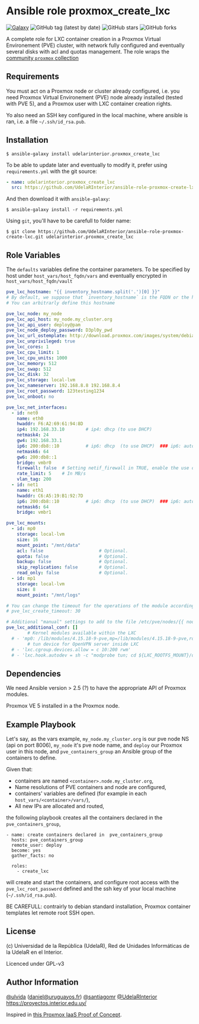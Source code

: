 Ansible role proxmox_create_lxc
=========

[![Galaxy](https://img.shields.io/badge/galaxy-UdelaRInterior.proxmox__create__lxc-blue.svg)](https://galaxy.ansible.com/udelarinterior/proxmox_create_lxc) ![GitHub tag (latest by date)](https://img.shields.io/github/v/tag/udelarinterior/ansible-role-proxmox-create-lxc?label=release&logo=github&style=social) ![GitHub stars](https://img.shields.io/github/stars/udelarinterior/ansible-role-proxmox-create-lxc?style=social) ![GitHub forks](https://img.shields.io/github/forks/udelarinterior/ansible-role-proxmox-create-lxc?style=social)

A complete role for LXC container creation in a Proxmox Virtual Environement (PVE) cluster, with network fully configured and eventually several disks with acl and quotas management. The role wraps the [community `proxmox` collection](https://docs.ansible.com/ansible/latest/collections/community/general/proxmox_module.html#parameter-description)

Requirements
------------

You must act on a Proxmox node or cluster already configured, i.e. you need Proxmox Virtual Environement (PVE) node already installed (tested with PVE 5), and a Proxmox user with LXC container creation rights.

Yo also need an SSH key configured in the local machine, where ansible is ran, i.e. a file `~/.ssh/id_rsa.pub`.


Installation
------------

```shell
$ ansible-galaxy install udelarinterior.proxmox_create_lxc
```

To be able to update later and eventually to modify it, prefer using `requirements.yml` with the git source:

```yaml
- name: udelarinterior.proxmox_create_lxc
  src: https://github.com/UdelaRInterior/ansible-role-proxmox-create-lxc.git
```
And then download it with `ansible-galaxy`:

```shell
$ ansible-galaxy install -r requirements.yml
```

Using `git`, you'll have to be carefull to folder name:

```shell
$ git clone https://github.com/UdelaRInterior/ansible-role-proxmox-create-lxc.git udelarinterior.proxmox_create_lxc
```

Role Variables
--------------

The `defaults` variables define the container parameters. To be specified by host under `host_vars/host_fqdn/vars` and eventually encrypted in `host_vars/host_fqdn/vault`

```yaml
pve_lxc_hostname: "{{ inventory_hostname.split('.')[0] }}"
# By default, we suppose that `inventory_hostname` is the FQDN or the hostname of the host to create, so we set the variable to the hostname. 
# You can arbitrarly define this hostname

pve_lxc_node: my_node
pve_lxc_api_host: my_node.my_cluster.org
pve_lxc_api_user: deploy@pam
pve_lxc_node_deploy_password: D3pl0y_pwd
pve_lxc_url_ostemplate: http://download.proxmox.com/images/system/debian-10.0-standard_10.0-1_amd64.tar.gz
pve_lxc_unprivileged: true
pve_lxc_cores: 1
pve_lxc_cpu_limit: 1
pve_lxc_cpu_units: 1000
pve_lxc_memory: 512
pve_lxc_swap: 512
pve_lxc_disk: 32
pve_lxc_storage: local-lvm
pve_lxc_nameserver: 192.168.8.8 192.168.8.4
pve_lxc_root_password: 123testing1234
pve_lxc_onboot: no

pve_lxc_net_interfaces:
  - id: net0
    name: eth0
    hwaddr: F6:A2:69:61:94:8D
    ip4: 192.168.33.10        # ip4: dhcp (to use DHCP)
    netmask4: 24
    gw4: 192.168.33.1
    ip6: 200:db8::10          # ip6: dhcp  (to use DHCP)  ### ip6: auto (to use SLAAC)
    netmask6: 64
    gw6: 200:db8::1
    bridge: vmbr0
    firewall: false  # Setting netif_firewall in TRUE, enable the use of firewall on the network interface
    rate_limit: 5    # In MB/s
    vlan_tag: 200
  - id: net1
    name: eth1
    hwaddr: C6:A5:19:B1:92:7D
    ip6: 200:db8::10          # ip6: dhcp  (to use DHCP)  ### ip6: auto (to use SLAAC)
    netmask6: 64
    bridge: vmbr1

pve_lxc_mounts:
  - id: mp0
    storage: local-lvm
    size: 16
    mount_point: "/mnt/data"
    acl: false                     # Optional.
    quota: false                   # Optional.
    backup: false                  # Optional.
    skip_replication: false        # Optional.
    read_only: false               # Optional.
  - id: mp1
    storage: local-lvm
    size: 8
    mount_point: "/mnt/logs"

# You can change the timeout for the operations of the module according to the performance of your remote host
# pve_lxc_create_timeout: 30

# Additional "manual" settings to add to the file /etc/pve/nodes/{{ node }}/lxc/{{ VMID }}.conf
pve_lxc_additional_conf: []
        # Kernel modules available within the LXC
  # - 'mp0: /lib/modules/4.15.18-9-pve,mp=/lib/modules/4.15.18-9-pve,ro=1'
        # tun device for OpenVPN server inside LXC
  # - 'lxc.cgroup.devices.allow = c 10:200 rwm'
  # - 'lxc.hook.autodev = sh -c "modprobe tun; cd ${LXC_ROOTFS_MOUNT}/dev; mkdir net; mknod net/tun c 10 200; chmod 0666 net/tun"'
```

Dependencies
------------

We need Ansible version > 2.5 (?) to have the appropriate API of Proxmox modules.

Proxmox VE 5 installed in a the Proxmox node.

Example Playbook
----------------

Let's say, as the vars example, `my_node.my_cluster.org` is our pve node NS (api on port 8006), `my_node` it's pve node name, and `deploy` our Proxmox user in this node, and `pve_containers_group` an Ansible group of the containers to define.

Given that:
* containers are named `<container>.node.my_cluster.org`,
* Name resolutions of PVE containers and node are configured,
* containers' variables are defined (for example in each `host_vars/<container>/vars/`),
* All new IPs are allocated and routed,

the following playbook creates all the containers declared in the `pve_containers_group`,

    - name: create containers declared in  pve_containers_group
      hosts: pve_containers_group
      remote_user: deploy
      become: yes
      gather_facts: no

      roles:
        - create_lxc

will create and start the containers, and configure root access with the `pve_lxc_root_password` defined and the ssh key of your local machine (`~/.ssh/id_rsa.pub`).

BE CAREFULL: contrairly to debian standard installation, Proxmox container templates let remote root SSH open.

License
-------

(c) Universidad de la República (UdelaR), Red de Unidades Informáticas de la UdelaR en el Interior.

Licenced under GPL-v3

Author Information
------------------

[@ulvida](https://github.com/ulvida) (daniel@uruguayos.fr)
[@santiagomr](https://github.com/santiagomr)
[@UdelaRInterior](https://github.com/UdelaRInterior)
https://proyectos.interior.edu.uy/

Inspired in [this Proxmox IaaS Proof of Concept](https://gitlab.com/morph027/pve-infra-poc/blob/master/run.yml).
